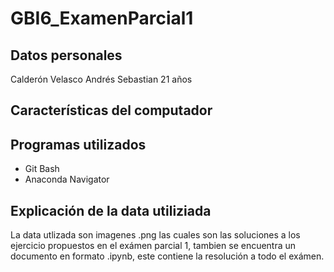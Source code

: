 # GBI6_ExamenParcial1

## Datos personales ##
Calderón Velasco Andrés Sebastian
21 años

## Características del computador ##

## Programas utilizados ##
- Git Bash
- Anaconda Navigator
## Explicación de la data utiliziada ##
La data utlizada son imagenes .png las cuales son las soluciones a los ejercicio propuestos en el exámen parcial 1, tambien se encuentra un documento en formato .ipynb, este contiene la resolución a todo el exámen.
